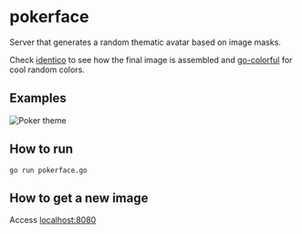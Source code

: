 # pokerface

Server that generates a random thematic avatar based on image masks.

Check [identico](https://github.com/luizbranco/identico) to see how the final image is assembled and [go-colorful](https://github.com/lucasb-eyer/go-colorful) for cool random colors.

## Examples

![Poker theme](http://i.imgur.com/0me685k.png)

## How to run

    go run pokerface.go

## How to get a new image

Access [localhost:8080](http://localhost:8080)
